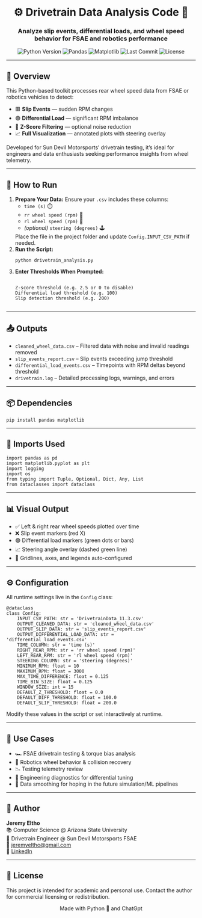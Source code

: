 <h1 align="center">⚙️ Drivetrain Data Analysis Code 🏁</h1>
<h3 align="center">Analyze slip events, differential loads, and wheel speed behavior for FSAE and robotics performance</h3>

<p align="center">
  <img src="https://img.shields.io/badge/Python-3.8%2B-blue.svg" alt="Python Version">
  <img src="https://img.shields.io/badge/pandas-✓-orange.svg" alt="Pandas">
  <img src="https://img.shields.io/badge/matplotlib-✓-yellow.svg" alt="Matplotlib">
  <img src="https://img.shields.io/github/last-commit/jeremyeltho/drivetrain-analysis?style=flat-square" alt="Last Commit">
  <img src="https://img.shields.io/github/license/jeremyeltho/drivetrain-analysis?style=flat-square" alt="License">
</p>

<hr/>

<h2>📌 Overview</h2>
<p>This Python-based toolkit processes rear wheel speed data from FSAE or robotics vehicles to detect:</p>
<ul>
  <li>🟥 <strong>Slip Events</strong> — sudden RPM changes</li>
  <li>🟢 <strong>Differential Load</strong> — significant RPM imbalance</li>
  <li>🧼 <strong>Z-Score Filtering</strong> — optional noise reduction</li>
  <li>📈 <strong>Full Visualization</strong> — annotated plots with steering overlay</li>
</ul>
<p>Developed for Sun Devil Motorsports’ drivetrain testing, it’s ideal for engineers and data enthusiasts seeking performance insights from wheel telemetry.</p>

<hr/>

<h2>🚀 How to Run</h2>
<ol>
  <li><strong>Prepare Your Data:</strong> Ensure your <code>.csv</code> includes these columns:
    <ul>
      <li><code>time (s)</code> ⏱️</li>
      <li><code>rr wheel speed (rpm)</code> 🔶</li>
      <li><code>rl wheel speed (rpm)</code> 🔷</li>
      <li><em>(optional)</em> <code>steering (degrees)</code> 🕹️</li>
    </ul>
    Place the file in the project folder and update <code>Config.INPUT_CSV_PATH</code> if needed.
  </li>
  <li><strong>Run the Script:</strong>
    <pre><code>python drivetrain_analysis.py</code></pre>
  </li>
  <li><strong>Enter Thresholds When Prompted:</strong>
    <pre><code>
Z-score threshold (e.g. 2.5 or 0 to disable)
Differential load threshold (e.g. 100)
Slip detection threshold (e.g. 200)
    </code></pre>
  </li>
</ol>

<hr/>

<h2>📤 Outputs</h2>
<ul>
  <li><code>cleaned_wheel_data.csv</code> – Filtered data with noise and invalid readings removed</li>
  <li><code>slip_events_report.csv</code> – Slip events exceeding jump threshold</li>
  <li><code>differential_load_events.csv</code> – Timepoints with RPM deltas beyond threshold</li>
  <li><code>drivetrain.log</code> – Detailed processing logs, warnings, and errors</li>
</ul>

<hr/>

<h2>📦 Dependencies</h2>
<pre><code>pip install pandas matplotlib</code></pre>

<hr/>

<h2>🧾 Imports Used</h2>
<pre><code>import pandas as pd
import matplotlib.pyplot as plt
import logging
import os
from typing import Tuple, Optional, Dict, Any, List
from dataclasses import dataclass
</code></pre>

<hr/>

<h2>📊 Visual Output</h2>
<ul>
  <li>✅ Left & right rear wheel speeds plotted over time</li>
  <li>❌ Slip event markers (red X)</li>
  <li>🟢 Differential load markers (green dots or bars)</li>
  <li>📈 Steering angle overlay (dashed green line)</li>
  <li>🧭 Gridlines, axes, and legends auto-configured</li>
</ul>

<hr/>

<h2>⚙️ Configuration</h2>
<p>All runtime settings live in the <code>Config</code> class:</p>
<pre><code>@dataclass
class Config:
    INPUT_CSV_PATH: str = 'DrivetrainData_11.3.csv'
    OUTPUT_CLEANED_DATA: str = 'cleaned_wheel_data.csv'
    OUTPUT_SLIP_DATA: str = 'slip_events_report.csv'
    OUTPUT_DIFFERENTIAL_LOAD_DATA: str = 'differential_load_events.csv'
    TIME_COLUMN: str = 'time (s)'
    RIGHT_REAR_RPM: str = 'rr wheel speed (rpm)'
    LEFT_REAR_RPM: str = 'rl wheel speed (rpm)'
    STEERING_COLUMN: str = 'steering (degrees)'
    MINIMUM_RPM: float = 10
    MAXIMUM_RPM: float = 3000
    MAX_TIME_DIFFERENCE: float = 0.125
    TIME_BIN_SIZE: float = 0.125
    WINDOW_SIZE: int = 15
    DEFAULT_Z_THRESHOLD: float = 0.0
    DEFAULT_DIFF_THRESHOLD: float = 100.0
    DEFAULT_SLIP_THRESHOLD: float = 200.0
</code></pre>
<p>Modify these values in the script or set interactively at runtime.</p>

<hr/>

<h2>🧪 Use Cases</h2>
<ul>
  <li>🏎️ FSAE drivetrain testing & torque bias analysis</li>
  <li>🤖 Robotics wheel behavior & collision recovery</li>
  <li>📉 Testing telemetry review</li>
  <li>🧠 Engineering diagnostics for differential tuning</li>
  <li>🧼 Data smoothing for hoping in the future simulation/ML pipelines</li>
</ul>

<hr/>

<h2>👤 Author</h2>
<p><strong>Jeremy Eltho</strong><br/>
📚 Computer Science @ Arizona State University<br/>
🔧 Drivetrain Engineer @ Sun Devil Motorsports FSAE<br/>
📧 <a href="mailto:jeremyeltho@gmail.com">jeremyeltho@gmail.com</a><br/>
🔗 <a href="https://linkedin.com/in/jeremyeltho">LinkedIn</a></p>

<hr/>

<h2>📄 License</h2>
<p>This project is intended for academic and personal use. Contact the author for commercial licensing or redistribution.</p>

<p align="center">Made with Python 🐍 and ChatGpt</p>
